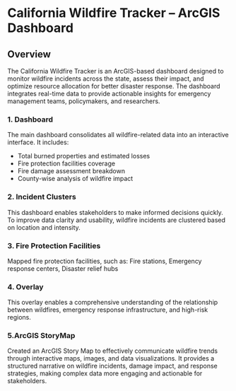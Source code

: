 # California Wildfire Tracker – ArcGIS Dashboard

## Overview
The California Wildfire Tracker is an ArcGIS-based dashboard designed to monitor wildfire incidents across the state, assess their impact, and optimize resource allocation for better disaster response. The dashboard integrates real-time data to provide actionable insights for emergency management teams, policymakers, and researchers.

### 1. Dashboard
The main dashboard consolidates all wildfire-related data into an interactive interface. It includes:

* Total burned properties and estimated losses
* Fire protection facilities coverage
* Fire damage assessment breakdown
* County-wise analysis of wildfire impact

### 2. Incident Clusters
This dashboard enables stakeholders to make informed decisions quickly.
To improve data clarity and usability, wildfire incidents are clustered based on location and intensity.

### 3. Fire Protection Facilities
 Mapped fire protection facilities, such as: Fire stations, Emergency response centers, Disaster relief hubs

### 4. Overlay
This overlay enables a comprehensive understanding of the relationship between wildfires, emergency response infrastructure, and high-risk regions.

### 5.ArcGIS StoryMap
Created an ArcGIS Story Map to effectively communicate wildfire trends through interactive maps, images, and data visualizations. It provides a structured narrative on wildfire incidents, damage impact, and response strategies, making complex data more engaging and actionable for stakeholders.


